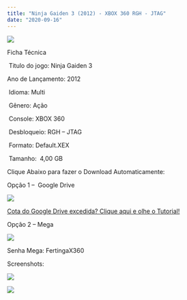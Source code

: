 ```yaml
---
title: "Ninja Gaiden 3 (2012) - XBOX 360 RGH - JTAG"
date: "2020-09-16"
---
```


[![](https://1.bp.blogspot.com/-tTYafxs1JWc/X2FsTZHx7RI/AAAAAAAAPNw/-J2BJ7AKMPMugnc8SakdMzJNexD1B9TkwCLcBGAsYHQ/s0/322254-ninja-gaiden-3-xbox-360-front-cover.jpg)](https://1.bp.blogspot.com/-tTYafxs1JWc/X2FsTZHx7RI/AAAAAAAAPNw/-J2BJ7AKMPMugnc8SakdMzJNexD1B9TkwCLcBGAsYHQ/s300/322254-ninja-gaiden-3-xbox-360-front-cover.jpg)

Ficha Técnica

 Titulo do jogo: Ninja Gaiden 3

Ano de Lançamento: 2012

 Idioma: Multi

 Gênero: Ação

 Console: XBOX 360

 Desbloqueio: RGH – JTAG

 Formato: Default.XEX

 Tamanho:  4,00 GB

Clique Abaixo para fazer o Download Automaticamente:

Opção 1 –  Google Drive

[![](https://1.bp.blogspot.com/-4SUqXRoRWc0/XtsW72LDzrI/AAAAAAAAKHM/qo1oDro7CI03qjIvaVCl6yKZ3v_F_JvBwCK4BGAsYHg/APRENDA-Recupdsdasdasdaerado.png)](https://zee.gl/SeabKur)

[Cota do Google Drive excedida? Clique aqui e olhe o Tutorial!](https://ultragames-torrents.blogspot.com/2020/06/burlar-cota-do-google-drive.html) 

Opção 2 – Mega

[![](https://1.bp.blogspot.com/-fysMBE_30yA/XtsW8rOzeTI/AAAAAAAAKHQ/yEg2otqCtcAfsWIP0xI63y3c0eWdDVksQCK4BGAsYHg/MEGA.png)](https://zee.gl/R7UgC9)

Senha Mega: FertingaX360

Screenshots:

[![](https://1.bp.blogspot.com/-__LAmjAEd9k/X2FsTm0GjPI/AAAAAAAAPN0/AUI3edV3rFUzEkIDeGGNALOx3iCYTvnywCLcBGAsYHQ/w501-h282/maxresdefault.jpg)](https://1.bp.blogspot.com/-__LAmjAEd9k/X2FsTm0GjPI/AAAAAAAAPN0/AUI3edV3rFUzEkIDeGGNALOx3iCYTvnywCLcBGAsYHQ/s1280/maxresdefault.jpg)

[![](https://1.bp.blogspot.com/-slmHi3PcWG4/X2FsT_b26TI/AAAAAAAAPN4/EkmyOqCZwiE-JuPnwJBp6Fr8MUC0tjzOgCLcBGAsYHQ/w496-h279/maxresdefault{40dcdfd0a3f176073d713beaee4fcd56db243ec708877a2e730ba987ecd6f1ab}2B{40dcdfd0a3f176073d713beaee4fcd56db243ec708877a2e730ba987ecd6f1ab}25281{40dcdfd0a3f176073d713beaee4fcd56db243ec708877a2e730ba987ecd6f1ab}2529.jpg)](https://1.bp.blogspot.com/-slmHi3PcWG4/X2FsT_b26TI/AAAAAAAAPN4/EkmyOqCZwiE-JuPnwJBp6Fr8MUC0tjzOgCLcBGAsYHQ/s1280/maxresdefault{40dcdfd0a3f176073d713beaee4fcd56db243ec708877a2e730ba987ecd6f1ab}2B{40dcdfd0a3f176073d713beaee4fcd56db243ec708877a2e730ba987ecd6f1ab}25281{40dcdfd0a3f176073d713beaee4fcd56db243ec708877a2e730ba987ecd6f1ab}2529.jpg)
